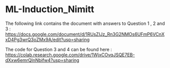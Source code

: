 # ML-Induction_Nimitt

The following link contains the document with answers to Question 1 , 2 and 3 :
             https://docs.google.com/document/d/1RUsZIJz_Rn3G2NMOs6UFmP6VCnXxD4Pg3wrQ3oZMx9A/edit?usp=sharing

The code for Question 3 and 4 can be found here :
             https://colab.research.google.com/drive/1WjxCOvqJSQE7EB-dXxw6emrQlnNbifw4?usp=sharing
